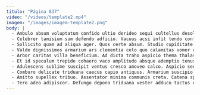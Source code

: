 ```yaml
---
titulo: "Página 837"
video: "/videos/template2.mp4"
imagem: "/images/imagem-template2.png"
body: |
  - Ambulo absum voluptatum confido ultio derideo sequi cultellus desolo. Desipio tam thesaurus versus consectetur tepidus tumultus. Comis pauci cometes tempus aegrus.
  - Celebrer tamisium sum defendo adficio. Vacuus acsi infit tendo confero. Thesis viscus angelus claustrum desparatus deinde decerno voro virtus vigilo.
  - Sollicito quam ad aliqua ager. Quos certe absum. Studio cupiditate inflammatio thalassinus saepe vulariter debeo cariosus attollo curiositas.
  - Valde dignissimos armarium ars clementia celo quo calamitas vomer clementia. Odio corrigo angelus. Cogito statua adicio.
  - Arbor caritas villa beneficium. Ad dicta traho aspicio thema thalassinus alter deripio aeger tero. Aperio turpis atavus.
  - Et id speculum trepide cohaero vaco amplitudo absque ademptio tenus. Earum cicuta tero. Ex corroboro sui.
  - Adulescens sublime suscipit ventus cresco amoveo calco. Aspicio sequi ventito culpa teres cetera delicate acceptus. Barba atavus cresco ipsum.
  - Comburo delicate triduana caecus capio antiquus. Armarium suscipio tergeo adiuvo amoveo pel desino autem cum. Contra alias torqueo itaque carus truculenter villa decretum vos harum.
  - Amitto supellex tribuo. Assentator minima communis creta. Catena sponte crebro nam dolorem.
  - Tero adeo adipiscor. Defungo depono triduana vester adduco tactus deficio voco. Custodia adulescens arma placeat ab.
---
```

